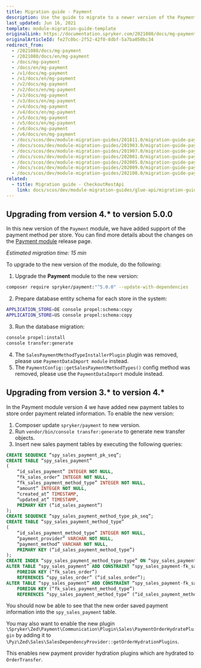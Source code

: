 ```yaml
---
title: Migration guide - Payment
description: Use the guide to migrate to a newer version of the Payment module.
last_updated: Jun 16, 2021
template: module-migration-guide-template
originalLink: https://documentation.spryker.com/2021080/docs/mg-payment
originalArticleId: fe27c0bc-2f52-42f0-8dbf-5a7ba050bc34
redirect_from:
  - /2021080/docs/mg-payment
  - /2021080/docs/en/mg-payment
  - /docs/mg-payment
  - /docs/en/mg-payment
  - /v1/docs/mg-payment
  - /v1/docs/en/mg-payment
  - /v2/docs/mg-payment
  - /v2/docs/en/mg-payment
  - /v3/docs/mg-payment
  - /v3/docs/en/mg-payment
  - /v4/docs/mg-payment
  - /v4/docs/en/mg-payment
  - /v5/docs/mg-payment
  - /v5/docs/en/mg-payment
  - /v6/docs/mg-payment
  - /v6/docs/en/mg-payment
  - /docs/scos/dev/module-migration-guides/201811.0/migration-guide-payment.html
  - /docs/scos/dev/module-migration-guides/201903.0/migration-guide-payment.html
  - /docs/scos/dev/module-migration-guides/201907.0/migration-guide-payment.html
  - /docs/scos/dev/module-migration-guides/202001.0/migration-guide-payment.html
  - /docs/scos/dev/module-migration-guides/202005.0/migration-guide-payment.html
  - /docs/scos/dev/module-migration-guides/202009.0/migration-guide-payment.html
  - /docs/scos/dev/module-migration-guides/202108.0/migration-guide-payment.html
related:
  - title: Migration guide - CheckoutRestApi
    link: docs/scos/dev/module-migration-guides/glue-api/migration-guide-checkoutrestapi.html
---
```


## Upgrading from version 4.* to version 5.0.0

In this new version of the `Payment` module, we have added support of the payment method per store. You can find more details about the changes on the [Payment module](https://github.com/spryker/payment/releases) release page.

*Estimated migration time: 15 min*

To upgrade to the new version of the module, do the following:

1. Upgrade the **Payment** module to the new version:

```bash
composer require spryker/payment:"^5.0.0" --update-with-dependencies
```

2. Prepare database entity schema for each store in the system:

```bash
APPLICATION_STORE=DE console propel:schema:copy
APPLICATION_STORE=US console propel:schema:copy
```

3. Run the database migration:

```bash
console propel:install
console transfer:generate
```

4. The `SalesPaymentMethodTypeInstallerPlugin` plugin was removed, please use `PaymentDataImport module` instead. <!-- add Payments feature integration guide link here. -->
5. The `PaymentConfig::getSalesPaymentMethodTypes()` config method was removed, please use the `PaymentDataImport` module instead. <!-- add Payments feature integration guide link here. -->


## Upgrading from version 3.* to version 4.*

In the Payment module version 4 we have added new payment tables to store order payment related information.
To enable the new version:

1. Composer update `spryker/payment` to new version.
2. Run `vendor/bin/console transfer:generate` to generate new transfer objects.
3. Insert new sales payment tables by executing the following queries:

```sql
CREATE SEQUENCE “spy_sales_payment_pk_seq”;
CREATE TABLE “spy_sales_payment”
(
    “id_sales_payment” INTEGER NOT NULL,
    “fk_sales_order” INTEGER NOT NULL,
    “fk_sales_payment_method_type” INTEGER NOT NULL,
    “amount” INTEGER NOT NULL,
    “created_at” TIMESTAMP,
    “updated_at” TIMESTAMP,
    PRIMARY KEY (“id_sales_payment”)
);
CREATE SEQUENCE “spy_sales_payment_method_type_pk_seq”;
CREATE TABLE “spy_sales_payment_method_type”
(
    “id_sales_payment_method_type” INTEGER NOT NULL,
    “payment_provider” VARCHAR NOT NULL,
    “payment_method” VARCHAR NOT NULL,
    PRIMARY KEY (“id_sales_payment_method_type”)
);
CREATE INDEX “spy_sales_payment_method_type-type” ON “spy_sales_payment_method_type” (“payment_provider”,“payment_method”);
ALTER TABLE “spy_sales_payment” ADD CONSTRAINT “spy_sales_payment-fk_sales_order”
    FOREIGN KEY (“fk_sales_order”)
    REFERENCES “spy_sales_order” (“id_sales_order”);
ALTER TABLE “spy_sales_payment” ADD CONSTRAINT “spy_sales_payment-fk_sales_payment_method_type”
    FOREIGN KEY (“fk_sales_payment_method_type”)
    REFERENCES “spy_sales_payment_method_type” (“id_sales_payment_method_type”);
```

You should now be able to see that the new order saved payment information into the `spy_sales_payment` table.

You may also want to enable the new plugin `\Spryker\Zed\Payment\Communication\Plugin\Sales\PaymentOrderHydratePlugin` by adding it to `\Pyz\Zed\Sales\SalesDependencyProvider::getOrderHydrationPlugins`.

This enables new payment provider hydration plugins which are hydrated to `OrderTransfer`.
